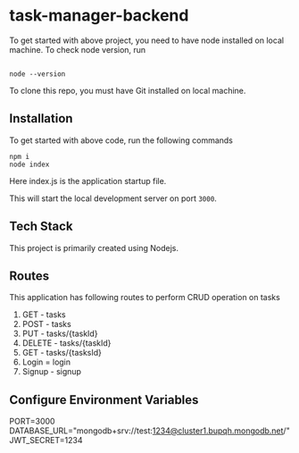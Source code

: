 # task-manager-backend

To get started with above project, you need to have node installed on local machine. To check node version, run

```

node --version

```

To clone this repo, you must have Git installed on local machine.


## Installation

To get started with above code, run the following commands

```
npm i
node index

```

Here index.js is the application startup file.

This will start the local development server on port `3000`.

## Tech Stack

This project is primarily created using Nodejs.


## Routes 

This application has following routes to perform CRUD operation on tasks 

1. GET - tasks
2. POST - tasks
3. PUT - tasks/{taskId}
4. DELETE - tasks/{taskId}
5. GET - tasks/{tasksId}
6. Login = login
7. Signup - signup

## Configure Environment Variables

PORT=3000
DATABASE_URL="mongodb+srv://test:1234@cluster1.bupqh.mongodb.net/"
JWT_SECRET=1234


